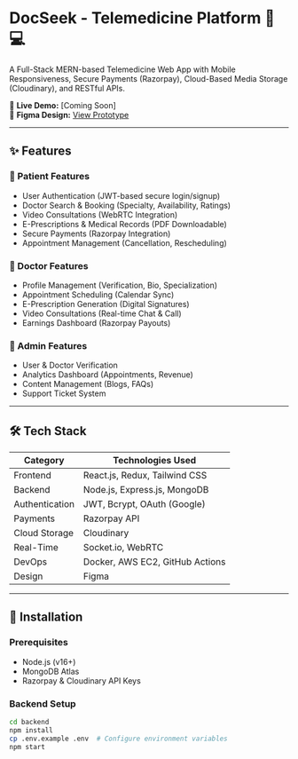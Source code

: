 # DocSeek - Telemedicine Platform 🏥💻

A Full-Stack MERN-based Telemedicine Web App with Mobile Responsiveness, Secure Payments (Razorpay), Cloud-Based Media Storage (Cloudinary), and RESTful APIs.

🚀 **Live Demo:** [Coming Soon]  
📱 **Figma Design:** [View Prototype](#)

---

## ✨ Features

### 🔹 Patient Features
- User Authentication (JWT-based secure login/signup)
- Doctor Search & Booking (Specialty, Availability, Ratings)
- Video Consultations (WebRTC Integration)
- E-Prescriptions & Medical Records (PDF Downloadable)
- Secure Payments (Razorpay Integration)
- Appointment Management (Cancellation, Rescheduling)

### 🔹 Doctor Features
- Profile Management (Verification, Bio, Specialization)
- Appointment Scheduling (Calendar Sync)
- E-Prescription Generation (Digital Signatures)
- Video Consultations (Real-time Chat & Call)
- Earnings Dashboard (Razorpay Payouts)

### 🔹 Admin Features
- User & Doctor Verification
- Analytics Dashboard (Appointments, Revenue)
- Content Management (Blogs, FAQs)
- Support Ticket System

---

## 🛠 Tech Stack

| Category       | Technologies Used               |
|----------------|---------------------------------|
| Frontend       | React.js, Redux, Tailwind CSS   |
| Backend        | Node.js, Express.js, MongoDB    |
| Authentication | JWT, Bcrypt, OAuth (Google)     |
| Payments       | Razorpay API                    |
| Cloud Storage  | Cloudinary                      |
| Real-Time      | Socket.io, WebRTC               |
| DevOps         | Docker, AWS EC2, GitHub Actions |
| Design         | Figma                           |

---

## 🚀 Installation

### Prerequisites
- Node.js (v16+)
- MongoDB Atlas
- Razorpay & Cloudinary API Keys

### Backend Setup
```bash
cd backend
npm install
cp .env.example .env  # Configure environment variables
npm start
